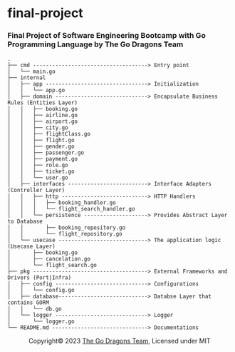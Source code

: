 # final-project
### Final Project of Software Engineering Bootcamp with Go Programming Language by The Go Dragons Team
```
.
├── cmd ------------------------------------> Entry point
│   └── main.go
├── internal
│   ├── app --------------------------------> Initialization 
│   │   └── app.go
│   ├── domain -----------------------------> Encapsulate Business Rules (Entities Layer)
│   │   ├── booking.go
│   │   ├── airline.go
│   │   ├── airport.go
│   │   ├── city.go
│   │   ├── flightClass.go
│   │   ├── flight.go
│   │   ├── gender.go
│   │   ├── passenger.go
│   │   ├── payment.go
│   │   ├── role.go
│   │   ├── ticket.go
│   │   └── user.go
│   ├── interfaces -------------------------> Interface Adapters (Controller Layer)
│   │   ├── http ---------------------------> HTTP Handlers
│   │   │   ├── booking_handler.go
│   │   │   └── flight_search_handler.go
│   │   └── persistence --------------------> Provides Abstract Layer to Database
│   │       ├── booking_repository.go
│   │       └── flight_repository.go
│   └── usecase ----------------------------> The application logic (Usecase Layer)
│       ├── booking.go
│       ├── cancelation.go
│       └── flight_search.go
├── pkg ------------------------------------> External Frameworks and Drivers (Port|Infra)
│   ├── config -----------------------------> Configurations
│   │   └── config.go
│   ├── database----------------------------> Databse Layer that contains GORM
│   │   └── db.go
│   └── logger -----------------------------> Logger
│       └── logger.go
└── README.md ------------------------------> Documentations
```
<p style="text-align: center; width: 100%; ">Copyright&copy; 2023 <a href="https://github.com/the-go-dragons">The Go Dragons Team</a>, Licensed under MIT</p>
